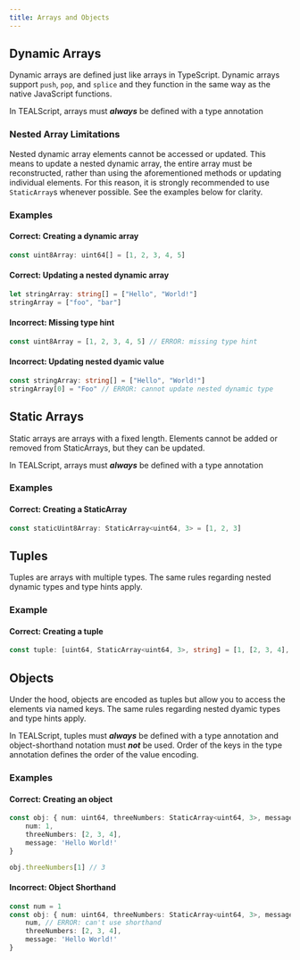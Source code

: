```yaml
---
title: Arrays and Objects
---
```


## Dynamic Arrays

Dynamic arrays are defined just like arrays in TypeScript. Dynamic arrays support `push`, `pop`, and `splice` and they function in the same way as the native JavaScript functions.

In TEALScript, arrays must ***always*** be defined with a type annotation

### Nested Array Limitations

Nested dynamic array elements cannot be accessed or updated. This means to update a nested dynamic array, the entire array must be reconstructed, rather than using the aforementioned methods or updating individual elements. For this reason, it is strongly recommended to use `StaticArray`s whenever possible. See the examples below for clarity. 

### Examples

#### Correct: Creating a dynamic array
```ts
const uint8Array: uint64[] = [1, 2, 3, 4, 5]
```

#### Correct: Updating a nested dynamic array
```ts
let stringArray: string[] = ["Hello", "World!"]
stringArray = ["foo", "bar"]
```

#### Incorrect: Missing type hint
```ts
const uint8Array = [1, 2, 3, 4, 5] // ERROR: missing type hint
```

#### Incorrect: Updating nested dyamic value
```ts
const stringArray: string[] = ["Hello", "World!"]
stringArray[0] = "Foo" // ERROR: cannot update nested dynamic type
```

## Static Arrays
Static arrays are arrays with a fixed length. Elements cannot be added or removed from StaticArrays, but they can be updated.

In TEALScript, arrays must ***always*** be defined with a type annotation

### Examples

#### Correct: Creating a StaticArray
```ts
const staticUint8Array: StaticArray<uint64, 3> = [1, 2, 3]
```

## Tuples

Tuples are arrays with multiple types. The same rules regarding nested dynamic types and type hints apply.

### Example

#### Correct: Creating a tuple
```ts
const tuple: [uint64, StaticArray<uint64, 3>, string] = [1, [2, 3, 4], 'Hello World!']
```


## Objects

Under the hood, objects are encoded as tuples but allow you to access the elements via named keys. The same rules regarding nested dyamic types and type hints apply. 

In TEALScript, tuples must ***always*** be defined with a type annotation and object-shorthand notation must ***not*** be used. Order of the keys in the type annotation defines the order of the value encoding. 

### Examples
#### Correct: Creating an object
```ts
const obj: { num: uint64, threeNumbers: StaticArray<uint64, 3>, message: string } = {
    num: 1, 
    threeNumbers: [2, 3, 4], 
    message: 'Hello World!'
}

obj.threeNumbers[1] // 3 
```

#### Incorrect: Object Shorthand
```ts
const num = 1
const obj: { num: uint64, threeNumbers: StaticArray<uint64, 3>, message: string } = {
    num, // ERROR: can't use shorthand
    threeNumbers: [2, 3, 4], 
    message: 'Hello World!'
}
```